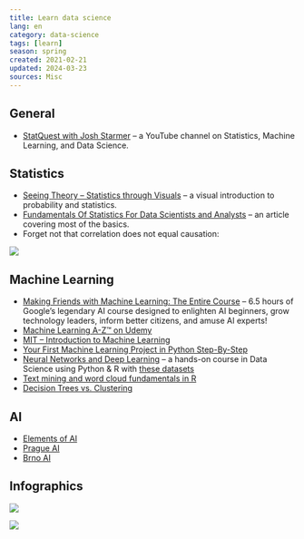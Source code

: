 ```yaml
---
title: Learn data science
lang: en
category: data-science
tags: [learn]
season: spring
created: 2021-02-21
updated: 2024-03-23
sources: Misc
---
```


## General
- [StatQuest with Josh Starmer](https://www.youtube.com/@statquest) – a YouTube channel on Statistics, Machine Learning, and Data Science.

## Statistics
- [Seeing Theory – Statistics through Visuals](http://seeingtheory.io) – a visual introduction to probability and statistics.
- [Fundamentals Of Statistics For Data Scientists and Analysts](https://towardsdatascience.com/fundamentals-of-statistics-for-data-scientists-and-data-analysts-69d93a05aae7) – an article covering most of the basics.
- Forget not that correlation does not equal causation:

![](__files/correlation-causation.png)

## Machine Learning
- [Making Friends with Machine Learning: The Entire Course](https://www.youtube.com/watch?v=1vkb7BCMQd0) – 6.5 hours of Google’s legendary AI course designed to enlighten AI beginners, grow technology leaders, inform better citizens, and amuse AI experts!
- [Machine Learning A-Z™ on Udemy](https://www.udemy.com/machinelearning/)
- [MIT – Introduction to Machine Learning](https://openlearninglibrary.mit.edu/courses/course-v1:MITx+6.036+1T2019/course/#block-v1:MITx+6.036+1T2019+type@sequential+block@intro_ml)
- [Your First Machine Learning Project in Python Step-By-Step](https://machinelearningmastery.com/machine-learning-in-python-step-by-step/)
- [Neural Networks and Deep Learning](http://neuralnetworksanddeeplearning.com/chap2.html) – a hands-on course in Data Science using Python & R with [these datasets](https://www.superdatascience.com/machine-learning/)
- [Text mining and word cloud fundamentals in R](http://www.sthda.com/english/wiki/text-mining-and-word-cloud-fundamentals-in-r-5-simple-steps-you-should-know)
- [Decision Trees vs. Clustering](http://blog.data-miners.com/2008/10/decision-trees-and-clustering.html)

## AI
- [Elements of AI](https://www.elementsofai.com/)
- [Prague AI](https://prg.ai/)
- [Brno AI](https://www.brno.ai/)

## Infographics

![](../../assets/files/become-effective-data-scientist.png)

![](../../assets/files/machine-learning.jpeg)
